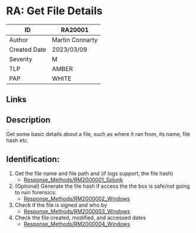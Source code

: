 # RA: Get File Details

| ID | RA20001 |
|---|---|
| Author | Martin Connarty |
| Created Date | 2023/03/09 |
| Severity | M |
| TLP | AMBER |
| PAP | WHITE |

## Links

## Description

Get some basic details about a file, such as where it ran from, its name, file hash etc.
    
## Identification:
1. Get the file name and file path and (if logs support, the file hash)
      - [Response_Methods/RM2000001_Splunk](RM2000001_Splunk)
2. (Optional) Generate the file hash if access the the box is safe/not going to ruin forensics:
      - [Response_Methods/RM2000002_Windows](RM2000002_Windows)
3. Check if the file is signed and who by
      - [Response_Methods/RM2000003_Windows](RM2000003_Windows)
4. Check the file created, modified, and accessed dates 
      - [Response_Methods/RM2000004_Windows](RM2000004_Windows)
